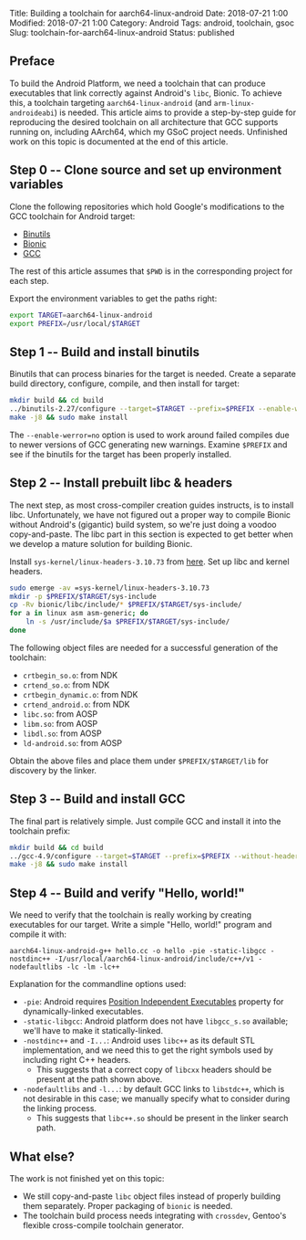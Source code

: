 Title: Building a toolchain for aarch64-linux-android
Date: 2018-07-21 1:00
Modified: 2018-07-21 1:00
Category: Android
Tags: android, toolchain, gsoc
Slug: toolchain-for-aarch64-linux-android
Status: published

## Preface

To build the Android Platform, we need a toolchain that can produce executables that link correctly against Android's `libc`, Bionic.  To achieve this, a toolchain targeting `aarch64-linux-android` (and `arm-linux-androideabi`) is needed.  This article aims to provide a step-by-step guide for reproducing the desired toolchain on all architecture that GCC supports running on, including AArch64, which my GSoC project needs.  Unfinished work on this topic is documented at the end of this article.

## Step 0 -- Clone source and set up environment variables

Clone the following repositories which hold Google's modifications to the GCC toolchain for Android target:

  * [Binutils](https://android.googlesource.com/toolchain/binutils)
  * [Bionic](https://android.googlesource.com/platform/bionic)
  * [GCC](https://android.googlesource.com/toolchain/binutils)

The rest of this article assumes that `$PWD` is in the corresponding project for each step.

Export the environment variables to get the paths right:

```bash
export TARGET=aarch64-linux-android
export PREFIX=/usr/local/$TARGET
```

## Step 1 -- Build and install binutils

Binutils that can process binaries for the target is needed.  Create a separate build directory, configure, compile, and then install for target:

```bash
mkdir build && cd build
../binutils-2.27/configure --target=$TARGET --prefix=$PREFIX --enable-werror=no
make -j8 && sudo make install
```

The `--enable-werror=no` option is used to work around failed compiles due to newer versions of GCC generating new warnings.  Examine `$PREFIX` and see if the binutils for the target has been properly installed.

## Step 2 -- Install prebuilt libc & headers

The next step, as most cross-compiler creation guides instructs, is to install libc.  Unfortunately, we have not figured out a proper way to compile Bionic without Android's (gigantic) build system, so we're just doing a voodoo copy-and-paste.  The libc part in this section is expected to get better when we develop a mature solution for building Bionic.

Install `sys-kernel/linux-headers-3.10.73` from [here](https://github.com/KireinaHoro/android/tree/master/sys-kernel/linux-headers).  Set up libc and kernel headers.

```bash
sudo emerge -av =sys-kernel/linux-headers-3.10.73
mkdir -p $PREFIX/$TARGET/sys-include
cp -Rv bionic/libc/include/* $PREFIX/$TARGET/sys-include/
for a in linux asm asm-generic; do
    ln -s /usr/include/$a $PREFIX/$TARGET/sys-include/
done
```

The following object files are needed for a successful generation of the toolchain:

  * `crtbegin_so.o`: from NDK
  * `crtend_so.o`: from NDK
  * `crtbegin_dynamic.o`: from NDK
  * `crtend_android.o`: from NDK
  * `libc.so`: from AOSP
  * `libm.so`: from AOSP
  * `libdl.so`: from AOSP
  * `ld-android.so`: from AOSP

Obtain the above files and place them under `$PREFIX/$TARGET/lib` for discovery by the linker.

## Step 3 -- Build and install GCC

The final part is relatively simple.  Just compile GCC and install it into the toolchain prefix:

```bash
mkdir build && cd build
../gcc-4.9/configure --target=$TARGET --prefix=$PREFIX --without-headers --with-gnu-as --with-gnu-ld --enable-languages=c,c++
make -j8 && sudo make install
```

## Step 4 -- Build and verify "Hello, world!"

We need to verify that the toolchain is really working by creating executables for our target.  Write a simple "Hello, world!" program and compile it with:

    aarch64-linux-android-g++ hello.cc -o hello -pie -static-libgcc -nostdinc++ -I/usr/local/aarch64-linux-android/include/c++/v1 -nodefaultlibs -lc -lm -lc++

Explanation for the commandline options used:

  * `-pie`: Android requires [Position Independent Executables](https://en.wikipedia.org/wiki/Position-independent_code) property for dynamically-linked executables.
  * `-static-libgcc`: Android platform does not have `libgcc_s.so` available; we'll have to make it statically-linked.
  * `-nostdinc++` and `-I...`: Android uses `libc++` as its default STL implementation, and we need this to get the right symbols used by including right C++ headers.
    * This suggests that a correct copy of `libcxx` headers should be present at the path shown above.
  * `-nodefaultlibs` and `-l...`: by default GCC links to `libstdc++`, which is not desirable in this case; we manually specify what to consider during the linking process.
    * This suggests that `libc++.so` should be present in the linker search path.

## What else?

The work is not finished yet on this topic:

  * We still copy-and-paste `libc` object files instead of properly building them separately.  Proper packaging of `bionic` is needed.
  * The toolchain build process needs integrating with `crossdev`, Gentoo's flexible cross-compile toolchain generator.
